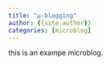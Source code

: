 ```yaml
---
title: "μ-blogging"
author: {{site.author}} 
categories: [microblog]
---
```



this is an exampe microblog.